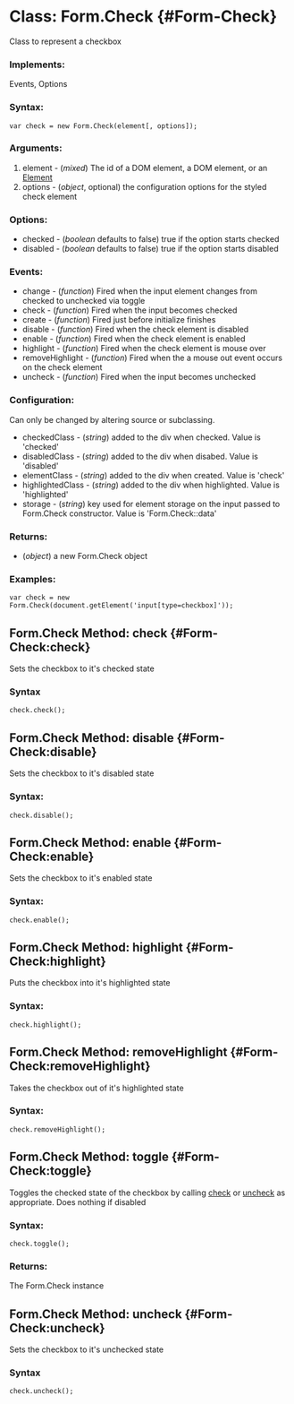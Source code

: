 Class: Form.Check {#Form-Check}
=================

Class to represent a checkbox

### Implements:

Events, Options

### Syntax:

	var check = new Form.Check(element[, options]);

### Arguments:

1. element						- (*mixed*) The id of a DOM element, a DOM element, or an [Element][]
1. options						- (*object*, optional) the configuration options for the styled check element

### Options:

* checked							- (*boolean* defaults to false) true if the option starts checked
* disabled						- (*boolean* defaults to false) true if the option starts disabled

### Events:

* change							- (*function*) Fired when the input element changes from checked to unchecked via toggle
* check								- (*function*) Fired when the input becomes checked
* create							- (*function*) Fired just before initialize finishes
* disable							- (*function*) Fired when the check element is disabled
* enable							- (*function*) Fired when the check element is enabled
* highlight						- (*function*) Fired when the check element is mouse over
* removeHighlight			- (*function*) Fired when the a mouse out event occurs on the check element
* uncheck							- (*function*) Fired when the input becomes unchecked

### Configuration:

Can only be changed by altering source or subclassing.

* checkedClass				- (*string*) added to the div when checked. Value is 'checked'
* disabledClass				- (*string*) added to the div when disabed. Value is 'disabled'
* elementClass				- (*string*) added to the div when created. Value is 'check'
* highlightedClass		- (*string*) added to the div when highlighted. Value is 'highlighted'
* storage							- (*string*) key used for element storage on the input passed to Form.Check constructor. Value is 'Form.Check::data'

### Returns:

* (*object*) a new Form.Check object

### Examples:

	var check = new Form.Check(document.getElement('input[type=checkbox]'));



Form.Check Method: check {#Form-Check:check}
------------------------

Sets the checkbox to it's checked state

### Syntax

	check.check();



Form.Check Method: disable {#Form-Check:disable}
--------------------------

Sets the checkbox to it's disabled state

### Syntax:

	check.disable();



Form.Check Method: enable {#Form-Check:enable}
-------------------------

Sets the checkbox to it's enabled state

### Syntax:

	check.enable();



Form.Check Method: highlight {#Form-Check:highlight}
----------------------------

Puts the checkbox into it's highlighted state

### Syntax:

	check.highlight();



Form.Check Method: removeHighlight {#Form-Check:removeHighlight}
----------------------------------

Takes the checkbox out of it's highlighted state

### Syntax:

	check.removeHighlight();



Form.Check Method: toggle {#Form-Check:toggle}
-------------------------

Toggles the checked state of the checkbox by calling [check](#Form-Check:check) or [uncheck](#Form-Check:uncheck) as appropriate. Does nothing if disabled

### Syntax:

	check.toggle();

### Returns:

The Form.Check instance



Form.Check Method: uncheck {#Form-Check:uncheck}
--------------------------

Sets the checkbox to it's unchecked state

### Syntax

	check.uncheck();



[Element]: http://mootools.net/docs/Element/Element
[Form.Check]: #Form-Check
